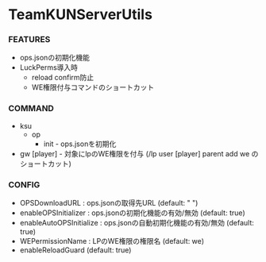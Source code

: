 # TeamKUNServerUtils

### FEATURES

- ops.jsonの初期化機能
- LuckPerms導入時
    - reload confirm防止
    - WE権限付与コマンドのショートカット

### COMMAND

- ksu
    - op
        - init - ops.jsonを初期化
- gw [player] - 対象にlpのWE権限を付与 (/lp user [player] parent add we のショートカット)

### CONFIG

- OPSDownloadURL : ops.jsonの取得先URL (default: " ")
- enableOPSInitializer : ops.jsonの初期化機能の有効/無効 (default: true)
- enableAutoOPSInitialize : ops.jsonの自動初期化機能の有効/無効 (default: true)
- WEPermissionName : LPのWE権限の権限名 (default: we)
- enableReloadGuard (default: true)